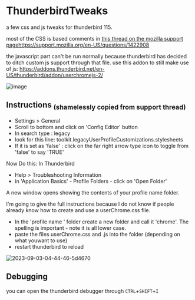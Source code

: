 # ThunderbirdTweaks

a few css and js tweaks for thunderbird 115.

most of the CSS is based comments in [this thread on the mozilla support page](https://support.mozilla.org/en-US/questions/1422908)https://support.mozilla.org/en-US/questions/1422908

the javascript part can't be run normally because thunderbird has decided to ditch custom js support through that file. use this addon to still make use of js: https://addons.thunderbird.net/en-US/thunderbird/addon/userchromejs-2/

![image](https://github.com/TayouVR/ThunderbirdTweaks/assets/31988415/3920a982-3448-4eea-ace0-c9db18ab5a7f)


## Instructions <sub>(shamelessly copied from support thread)</sub>

- Settings > General
- Scroll to bottom and click on 'Config Editor' button
- In search type : legacy
- look for this line: toolkit.legacyUserProfileCustomizations.stylesheets
- If it is set as 'false' :
  click on the far right arrow type icon to toggle from 'false' to say 'TRUE'

Now Do this: In Thunderbird

- Help > Troubleshooting Information
- in 'Application Basics' - Profile Folders - click on 'Open Folder' 

A new window opens showing the contents of your profile name folder.

I'm going to give the full instructions because I do not know if people already know how to create and use a userChrome.css file.

- In the 'profile name ' folder create a new folder and call it 'chrome'. The spelling is important - note it is all lower case.
- paste the files userChrome.css and .js into the folder (depending on what youwant to use)
- restart thunderbird to reload

![2023-09-03-04-44-46-5d4670](https://github.com/TayouVR/ThunderbirdTweaks/assets/31988415/907f8437-252c-4e31-ad1b-97c9b9fedf9d)

## Debugging
you can open the thunderbird debugger through `CTRL`+`SHIFT`+`I`
